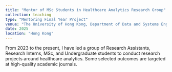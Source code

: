 ```yaml
---
title: "Mentor of MSc Students in Healthcare Analytics Research Group"
collection: teaching
type: "Mentoring Final Year Project"
venue: "The University of Hong Kong, Department of Data and Systems Engineering"
date: 2025
location: "Hong Kong"
---
```


From 2023 to the present, I have led a group of Research Assistants, Research Interns, MSc, and Undergraduate students to conduct research projects around healthcare analytics. Some selected outcomes are targeted at high-quality academic journals.
